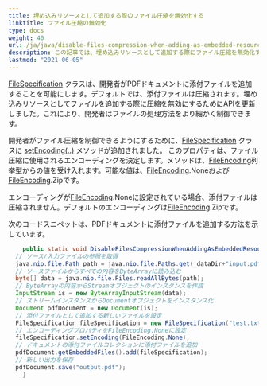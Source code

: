 ```yaml
---
title: 埋め込みリソースとして追加する際のファイル圧縮を無効化する
linktitle: ファイル圧縮の無効化
type: docs
weight: 40
url: /ja/java/disable-files-compression-when-adding-as-embedded-resources/
description: この記事では、埋め込みリソースとして追加する際にファイル圧縮を無効化する方法を説明します
lastmod: "2021-06-05"
---
```


[FileSpecification](https://reference.aspose.com/pdf/java/com.aspose.pdf/FileSpecification) クラスは、開発者がPDFドキュメントに添付ファイルを追加することを可能にします。デフォルトでは、添付ファイルは圧縮されます。埋め込みリソースとしてファイルを追加する際に圧縮を無効にするためにAPIを更新しました。これにより、開発者はファイルの処理方法をより細かく制御できます。

開発者がファイル圧縮を制御できるようにするために、[FileSpecification](https://reference.aspose.com/pdf/java/com.aspose.pdf/FileSpecification) クラスに [setEncoding(..)](https://reference.aspose.com/pdf/java/com.aspose.pdf/FileSpecification#setEncoding-int-) メソッドが追加されました。
 このプロパティは、ファイル圧縮に使用されるエンコーディングを決定します。メソッドは、[FileEncoding](https://reference.aspose.com/pdf/java/com.aspose.pdf/FileEncoding)列挙型からの値を受け入れます。可能な値は、[FileEncoding](https://reference.aspose.com/pdf/java/com.aspose.pdf/FileEncoding).Noneおよび[FileEncoding](https://reference.aspose.com/pdf/java/com.aspose.pdf/FileEncoding).Zipです。

エンコーディングが[FileEncoding](https://reference.aspose.com/pdf/java/com.aspose.pdf/FileEncoding).Noneに設定されている場合、添付ファイルは圧縮されません。デフォルトのエンコーディングは[FileEncoding](https://reference.aspose.com/pdf/java/com.aspose.pdf/FileEncoding).Zipです。

次のコードスニペットは、PDFドキュメントに添付ファイルを追加する方法を示しています。

```java
    public static void DisableFilesCompressionWhenAddingAsEmbeddedResources() throws IOException{
  // ソース/入力ファイルの参照を取得
  java.nio.file.Path path = java.nio.file.Paths.get(_dataDir+"input.pdf");
  // ソースファイルからすべての内容をByteArrayに読み込む
  byte[] data = java.nio.file.Files.readAllBytes(path);
  // ByteArrayの内容からStreamオブジェクトのインスタンスを作成
  InputStream is = new ByteArrayInputStream(data);
  // ストリームインスタンスからDocumentオブジェクトをインスタンス化
  Document pdfDocument = new Document(is);
  // 添付ファイルとして追加する新しいファイルを設定
  FileSpecification fileSpecification = new FileSpecification("test.txt", "サンプルテキストファイル");
  // エンコーディングプロパティをFileEncoding.Noneに設定
  fileSpecification.setEncoding(FileEncoding.None);
  // ドキュメントの添付ファイルコレクションに添付ファイルを追加
  pdfDocument.getEmbeddedFiles().add(fileSpecification);
  // 新しい出力を保存
  pdfDocument.save("output.pdf");
    }
```